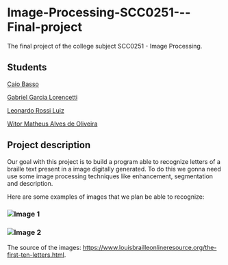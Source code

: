 # Image-Processing-SCC0251---Final-project
The final project of the college subject SCC0251 - Image Processing.

## Students

  [Caio Basso](https://github.com/caioadb)

  [Gabriel Garcia Lorencetti](https://github.com/gabrielgarcia7)

  [Leonardo Rossi Luiz](https://github.com/leonrossi)

  [Witor Matheus Alves de Oliveira](https://github.com/witorMao)

## Project description

Our goal with this project is to build a program able to recognize letters of a braille text present in a image digitally generated. To do this we gonna need use some image processing techniques like enhancement, segmentation and description.

Here are some examples of images that we plan be able to recognize:

  ### ![Image 1](https://www.louisbrailleonlineresource.org/uploads/1/9/4/4/19443713/editor/cci15012018-2.jpg?1516324131)

  ### ![Image 2](https://www.louisbrailleonlineresource.org/uploads/1/9/4/4/19443713/editor/cci15012018-2-2.jpg?1516060813)

The source of the images: https://www.louisbrailleonlineresource.org/the-first-ten-letters.html.
